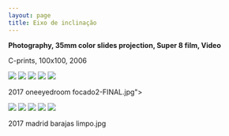 ```yaml
---
layout: page
title: Eixo de inclinação
---
```


**Photography, 35mm color slides projection, Super 8 film, Video**

C-prints, 100x100, 2006

<img src="/public/H5balas final 6x6 peq.jpg">

<img src="/public/vela.jpg">

<img src="/public/peixe vulto.jpg">

<img src="/public/sr. joao.jpg">

<img src="/public/Sra Manuela.jpg">

2017 oneeyedroom focado2-FINAL.jpg">

<img src="/public/homem espelho.jpg">

<img src="/public/14terratortapau.jpg">

<img src="/public/15chamatorta3b.jpg">

<img src="/public/casota privada.jpg">

<img src="/public/25atalho1_35mm.jpg">

2017 madrid barajas limpo.jpg
